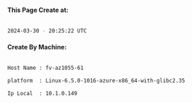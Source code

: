
   
#### This Page Create at:

```bash

2024-03-30 - 20:25:22 UTC

```

#### Create By Machine:

```bash

Host Name : fv-az1055-61

platform  : Linux-6.5.0-1016-azure-x86_64-with-glibc2.35

Ip Local  : 10.1.0.149

```

